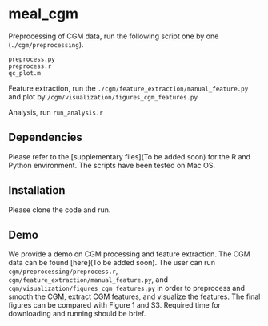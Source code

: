 # meal_cgm

Preprocessing of CGM data, run the following script one by one (`./cgm/preprocessing`). 

```
preprocess.py
preprocess.r
qc_plot.m
```
Feature extraction, run the `./cgm/feature_extraction/manual_feature.py` and plot by `/cgm/visualization/figures_cgm_features.py`

Analysis, run `run_analysis.r`

## Dependencies
Please refer to the [supplementary files](To be added soon) for the R and Python environment. The scripts have been tested on Mac OS.

## Installation
Please clone the code and run.

## Demo
We provide a demo on CGM processing and feature extraction. The CGM data can be found [here](To be added soon). The user can run `cgm/preprocessing/preprocess.r`, `cgm/feature_extraction/manual_feature.py`, and `cgm/visualization/figures_cgm_features.py` in order to preprocess and smooth the CGM, extract CGM features, and visualize the features. The final figures can be compared with Figure 1 and S3. Required time for downloading and running should be brief.
